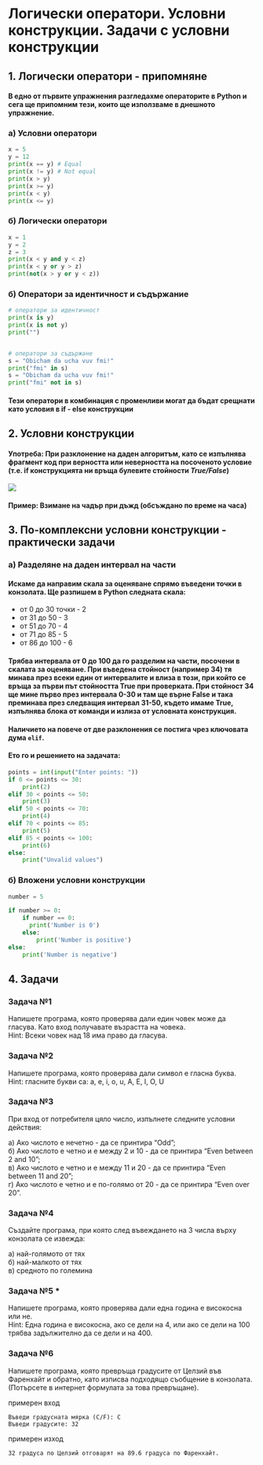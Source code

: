 # Логически оператори. Условни конструкции. Задачи с условни конструкции

## 1. Логически оператори - припомняне

#### В едно от първите упражнения разгледахме операторите в Python и сега ще припомним тези, които ще използваме в днешното упражнение.

### a) Условни оператори

```py
x = 5
y = 12
print(x == y) # Equal
print(x != y) # Not equal
print(x > y)
print(x >= y)
print(x < y)
print(x <= y)
```

### б) Логически оператори
```py
x = 1
y = 2
z = 3
print(x < y and y < z)
print(x < y or y > z)
print(not(x > y or y < z))
```

### б) Оператори за идентичност и съдържание
```py
# оператори за идентичност
print(x is y)
print(x is not y)
print("")


# оператори за съдържане
s = "Obicham da ucha vuv fmi!"
print("fmi" in s)
s = "Obicham da ucha vuv fmi!"
print("fmi" not in s)
```

#### Тези оператори в комбинация с променливи могат да бъдат срещнати като условия в if - else конструкции

## 2. Условни конструкции 

#### Употреба: При разклонение на даден алгоритъм, като се изпълнява фрагмент код при верността или неверността на посоченото условие (т.е. if конструкцията ни връща булевите стойности _**True/False**_)

<img src="https://python-tricks.com/wp-content/uploads/2019/07/Conditional-Statements.jpg">

#### Пример: Взимане на чадър при дъжд (обсъждано по време на часа)

## 3. По-комплексни условни конструкции - практически задачи
### a) Разделяне на даден интервал на части
#### Искаме да направим скала за оценяване спрямо въведени точки в конзолата. Ще разпишем в Python следната скала:
* от 0 до 30 точки - 2
* от 31 до 50 - 3
* от 51 до 70 - 4
* от 71 до 85 - 5
* от 86 до 100 - 6

#### Трябва интервала от 0 до 100 да го разделим на части, посочени в скалата за оценяване. При въведена стойност (например 34) тя минава през всеки един от интервалите и влиза в този, при който се връща за първи път стойността True при проверката. При стойност 34 ще мине първо през интервала 0-30 и там ще върне False и така преминава през следващия интервал 31-50, където имаме True, изпълнява блока от команди и излиза от условната конструкция.
#### Наличието на повече от две разклонения се постига чрез ключовата дума ```elif```.

#### Ето го и решението на задачата:
```py
points = int(input("Enter points: "))
if 0 <= points <= 30:
    print(2)
elif 30 < points <= 50:
    print(3)
elif 50 < points <= 70:
    print(4)
elif 70 < points <= 85:
    print(5)
elif 85 < points <= 100:
    print(6)
else:
    print("Unvalid values")
```

### б) Вложени условни конструкции
```py
number = 5

if number >= 0:
    if number == 0:
      print('Number is 0')
    else:
        print('Number is positive')
else:
    print('Number is negative')
```

## 4. Задачи

### Задача №1

Напишете програма, която проверява дали един човек може да гласува. 
Като вход получавате възрастта на човека. 
<br> Hint: Всеки човек над 18 има право да гласува.

### Задача №2

Напишете програма, която проверява дали символ е гласна буква.
<br> Hint: гласните букви са: a, e, i, o, u, A, E, I, O, U

### Задача №3
При вход от потребителя цяло число, изпълнете следните условни действия:

а) Ако числото е нечетно - да се принтира “Odd”; 
<br> б) Ако числото е четно и е между 2 и 10 - да се принтира “Even between 2 and 10”; 
<br> в) Ако числото е четно и е между 11 и 20 - да се принтира “Even between 11 and 20”;
<br> г) Ако числото е четно и е по-голямо от 20 - да се принтира “Even over 20”.

### Задача №4

Създайте програма, при която след въвеждането на 3 числа върху конзолата се извежда:

а) най-голямото от тях <br>
б) най-малкото от тях <br>
в) средното по големина

### Задача №5 *

Напишете програма, която проверява дали една година е високосна или не.
<br> Hint: Една година е високосна, ако се дели на 4, или ако се дели на 100 трябва задължително да се дели и на 400.

### Задача №6

Напишете програма, която превръща градусите от Целзий във Фаренхайт и обратно, като изписва подходящо съобщение в конзолата. (Потърсете в интернет формулата за това превръщане).

примерен вход
```
Въведи градусната мярка (C/F): C
Въведи градусите: 32
```

примерен изход
```
32 градуса по Целзий отговарят на 89.6 градуса по Фаренхайт.
```


